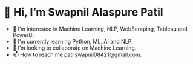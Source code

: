 
# 👋 Hi, I’m Swapnil Alaspure Patil
- 👀 I’m interested in Machine Learning, NLP, WebScraping, Tableau and PowerBI.
- 🌱 I’m currently learning Python, ML, AI and NLP.
- 💞️ I’m looking to collaborate on Machine Learning.
- 📫 How to reach me patilswapnil08421@gmail.com.

<!---
swapnilalaspure1/swapnilalaspure1 is a ✨ special ✨ repository because its `README.md` (this file) appears on your GitHub profile.
You can click the Preview link to take a look at your changes.
--->
